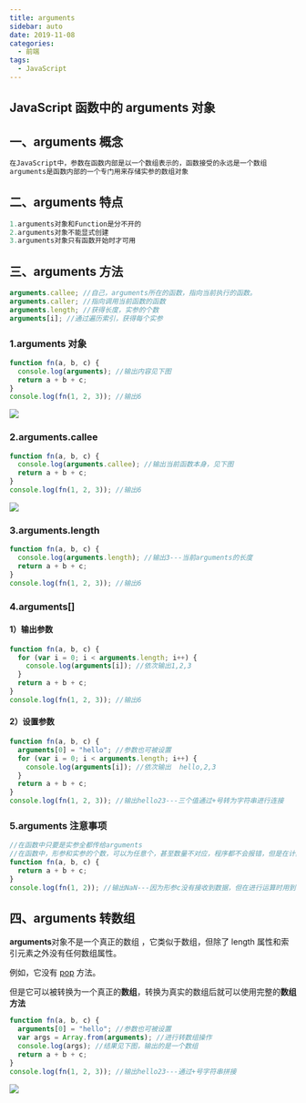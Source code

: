 ```yaml
---
title: arguments
sidebar: auto
date: 2019-11-08
categories:
  - 前端
tags:
  - JavaScript
---
```


## JavaScript 函数中的 arguments 对象

## 一、arguments 概念

```javascript
在JavaScript中，参数在函数内部是以一个数组表示的，函数接受的永远是一个数组
arguments是函数内部的一个专门用来存储实参的数组对象
```

## 二、arguments 特点

```javascript
1.arguments对象和Function是分不开的
2.arguments对象不能显式创建
3.arguments对象只有函数开始时才可用
```

## 三、arguments 方法

```javascript
arguments.callee; //自己，arguments所在的函数，指向当前执行的函数。
arguments.caller; //指向调用当前函数的函数
arguments.length; //获得长度，实参的个数
arguments[i]; //通过遍历索引，获得每个实参
```

### 1.arguments 对象

```javascript
function fn(a, b, c) {
  console.log(arguments); //输出内容见下图
  return a + b + c;
}
console.log(fn(1, 2, 3)); //输出6
```

![](https://cdn.jsdelivr.net/gh/dxsixpc/myImg@master/img/20200813183836.png)

### 2.arguments.callee

```javascript
function fn(a, b, c) {
  console.log(arguments.callee); //输出当前函数本身，见下图
  return a + b + c;
}
console.log(fn(1, 2, 3)); //输出6
```

![](https://cdn.jsdelivr.net/gh/dxsixpc/myImg@master/img/20200813183902.png)

### 3.arguments.length

```javascript
function fn(a, b, c) {
  console.log(arguments.length); //输出3---当前arguments的长度
  return a + b + c;
}
console.log(fn(1, 2, 3)); //输出6
```

### 4.arguments[]

#### 1）输出参数

```javascript
function fn(a, b, c) {
  for (var i = 0; i < arguments.length; i++) {
    console.log(arguments[i]); //依次输出1,2,3
  }
  return a + b + c;
}
console.log(fn(1, 2, 3)); //输出6
```

#### 2）设置参数

```javascript
function fn(a, b, c) {
  arguments[0] = "hello"; //参数也可被设置
  for (var i = 0; i < arguments.length; i++) {
    console.log(arguments[i]); //依次输出  hello,2,3
  }
  return a + b + c;
}
console.log(fn(1, 2, 3)); //输出hello23---三个值通过+号转为字符串进行连接
```

### 5.arguments 注意事项

```javascript
//在函数中只要是实参全都传给arguments
//在函数中，形参和实参的个数，可以为任意个，甚至数量不对应，程序都不会报错，但是在计算过程中可能会出现NaN
function fn(a, b, c) {
  return a + b + c;
}
console.log(fn(1, 2)); //输出NaN---因为形参c没有接收到数据，但在进行运算时用到了形参c
```

## 四、arguments 转数组

**arguments**对象不是一个真正的数组 ，它类似于数组，但除了 length 属性和索引元素之外没有任何数组属性。

例如，它没有 [pop](https://developer.mozilla.org/zh-CN/docs/Web/JavaScript/Reference/Global_Objects/Array/pop) 方法。

但是它可以被转换为一个真正的**数组**，转换为真实的数组后就可以使用完整的**数组方法**

```javascript
function fn(a, b, c) {
  arguments[0] = "hello"; //参数也可被设置
  var args = Array.from(arguments); //进行转数组操作
  console.log(args); //结果见下图，输出的是一个数组
  return a + b + c;
}
console.log(fn(1, 2, 3)); //输出hello23---通过+号字符串拼接
```

![](https://cdn.jsdelivr.net/gh/dxsixpc/myImg@master/img/20200813183927.png)
